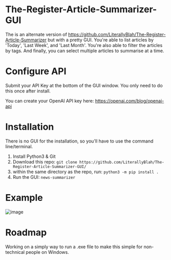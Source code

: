 # The-Register-Article-Summarizer-GUI
The is an alternate version of https://github.com/LiterallyBlah/The-Register-Article-Summarizer but with a pretty GUI. You're able to list articles by 'Today', 'Last Week', and 'Last Month'. You're also able to filter the articles by tags. And finally, you can select multiple articles to summarise at a time.

# Configure API

Submit your API Key at the bottom of the GUI window. You only need to do this once after install.

You can create your OpenAI API key here: https://openai.com/blog/openai-api


# Installation
There is no GUI for the installation, so you'll have to use the command line/terminal.
1. Install Python3 & Git
2. Download this repo: `git clone https://github.com/LiterallyBlah/The-Register-Article-Summarizer-GUI/`
3. within the same directory as the repo, run: `python3 -m pip install .`
4. Run the GUI: `news-summarizer`

# Example

![image](https://user-images.githubusercontent.com/22526586/225286616-9586b3d6-3f74-46c1-a4d6-00d3ba341d3f.png)

# Roadmap
Working on a simply way to run a .exe file to make this simple for non-technical people on Windows. 
